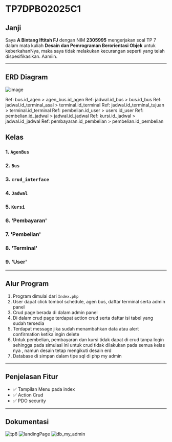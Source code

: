 # TP7DPBO2025C1


## Janji  
Saya **A Bintang Iftitah FJ** dengan NIM **2305995** mengerjakan soal TP 7 dalam mata kuliah **Desain dan Pemrograman Berorientasi Objek** untuk keberkahanNya, maka saya tidak melakukan kecurangan seperti yang telah dispesifikasikan. Aamiin.

---

## ERD Diagram
![image](https://github.com/user-attachments/assets/13473d5d-64b5-43ec-9e13-8997b5b219f2)

Ref: bus.id_agen > agen_bus.id_agen
Ref: jadwal.id_bus > bus.id_bus
Ref: jadwal.id_terminal_asal > terminal.id_terminal
Ref: jadwal.id_terminal_tujuan > terminal.id_terminal
Ref: pembelian.id_user > users.id_user
Ref: pembelian.id_jadwal > jadwal.id_jadwal
Ref: kursi.id_jadwal > jadwal.id_jadwal
Ref: pembayaran.id_pembelian > pembelian.id_pembelian


##  Kelas

### 1. `AgenBus`

### 2. `Bus`

### 3. `crud_interface`

### 4. `Jadwal`

### 5. `Kursi`

### 6. 'Pembayaran'

### 7. 'Pembelian'

### 8. 'Terminal'

### 9. 'User'

---

## Alur Program

1. Program dimulai dari `Index.php`
2. User dapat click tombol schedule, agen bus, daftar terminal serta admin panel
3. Crud page berada di dalam admin panel 
4. Di dalam crud page terdapat action crud serta daftar isi tabel yang sudah tersedia 
5. Terdapat message jika sudah menambahkan data atau alert confirmation ketika ingin delete 
6. Untuk pembelian, pembayaran dan kursi tidak dapat di crud tanpa login sehingga pada simulasi ini untuk crud tidak dilakukan pada semua kelas nya , namun desain tetap mengikuti desain erd 
7. Database di simpan dalam tipe sql di php my admin


---

## Penjelasan Fitur

- ✅ Tampilan Menu pada index
- ✅ Action Crud
- ✅ PDO security


---

## Dokumentasi
![tp8](https://github.com/user-attachments/assets/df0adb3c-6aaa-4aa1-a059-233514356a6c)
![landingPage](https://github.com/user-attachments/assets/2062cd5c-dd14-4f3a-b3d1-3b12f3e714b0)
![db_my_admin](https://github.com/user-attachments/assets/a2c44288-4cd3-499c-a43d-fb4e4a20d266)




